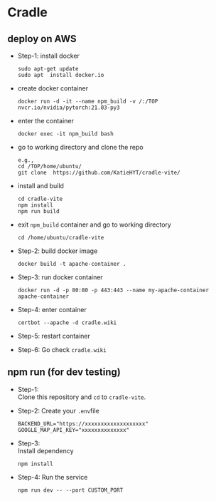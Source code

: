 # Cradle

## deploy on AWS
- Step-1: install docker
  ```
  sudo apt-get update
  sudo apt  install docker.io
  ```
- create docker container
  ```
  docker run -d -it --name npm_build -v /:/TOP nvcr.io/nvidia/pytorch:21.03-py3
  ```

- enter the container
  ```
  docker exec -it npm_build bash
  ```

- go to working directory and clone the repo
  ```
  e.g.,
  cd /TOP/home/ubuntu/
  git clone  https://github.com/KatieHYT/cradle-vite/
  ```

- install and build
  ```
  cd cradle-vite
  npm install
  npm run build
  ```

- exit `npm_build` container and go to working directory
  ```
  cd /home/ubuntu/cradle-vite
  ```
   
- Step-2: build docker image
  ```
  docker build -t apache-container .
  ```

- Step-3: run docker container
  ```
  docker run -d -p 80:80 -p 443:443 --name my-apache-container apache-container
  ```

- Step-4: enter container 
  ```
  certbot --apache -d cradle.wiki
  ```

- Step-5: restart container

  
- Step-6:
  Go check `cradle.wiki`

## npm run (for dev testing)
- Step-1:  
  Clone this repository and `cd` to `cradle-vite`.

- Step-2: 
  Create your `.env`file
  ```
  BACKEND_URL="https://xxxxxxxxxxxxxxxxxxx"
  GOOGLE_MAP_API_KEY="xxxxxxxxxxxxxx"
  ```
   
- Step-3:  
  Install dependency
  ```
  npm install
  ```
- Step-4:
  Run the service
  ```
  npm run dev -- --port CUSTOM_PORT
  ```


